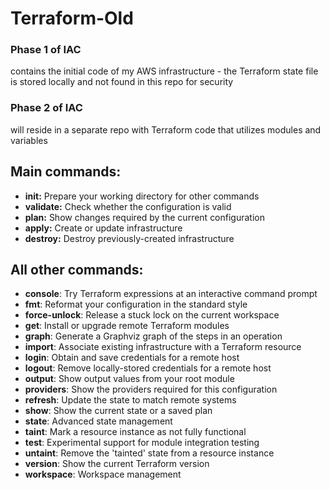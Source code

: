 # Terraform-Old
### Phase 1 of IAC
contains the initial code of my AWS infrastructure
    - the Terraform state file is stored locally and not found in this repo for security

### Phase 2 of IAC
will reside in a separate repo with Terraform code that utilizes modules and variables

## Main commands:
  - **init:**          Prepare your working directory for other commands
  - **validate:**      Check whether the configuration is valid
  - **plan:**         Show changes required by the current configuration
  - **apply:**         Create or update infrastructure
  - **destroy:**       Destroy previously-created infrastructure

## All other commands:
  - **console**:       Try Terraform expressions at an interactive command prompt
  - **fmt**:           Reformat your configuration in the standard style
  - **force-unlock**:  Release a stuck lock on the current workspace
  - **get**:           Install or upgrade remote Terraform modules
  - **graph**:         Generate a Graphviz graph of the steps in an operation
  - **import**:        Associate existing infrastructure with a Terraform resource
  - **login**:         Obtain and save credentials for a remote host
  - **logout**:        Remove locally-stored credentials for a remote host
  - **output**:        Show output values from your root module
  - **providers**:     Show the providers required for this configuration
  - **refresh**:       Update the state to match remote systems
  - **show**:          Show the current state or a saved plan
  - **state**:         Advanced state management
  - **taint**:         Mark a resource instance as not fully functional
  - **test**:          Experimental support for module integration testing
  - **untaint**:       Remove the 'tainted' state from a resource instance
  - **version**:       Show the current Terraform version
  - **workspace**:     Workspace management

